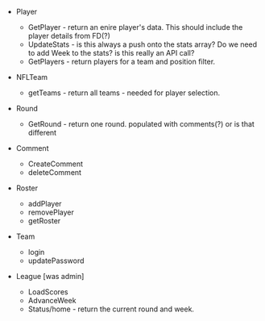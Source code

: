 * Player
   * GetPlayer - return an enire player's data.  This should include the player details from FD(?)
   * UpdateStats - is this always a push onto the stats array?  Do we need to add Week to the stats?  is this really an API call?
   * GetPlayers - return players for a team and position filter.
      
* NFLTeam 
   * getTeams - return all teams - needed for player selection.
       
* Round
   * GetRound - return one round. populated with comments(?)  or is that different

* Comment
   * CreateComment
   * deleteComment

* Roster
   * addPlayer
   * removePlayer
   * getRoster

* Team
   * login
   * updatePassword

* League [was admin]
   * LoadScores
   * AdvanceWeek
   * Status/home - return the current round and week.
